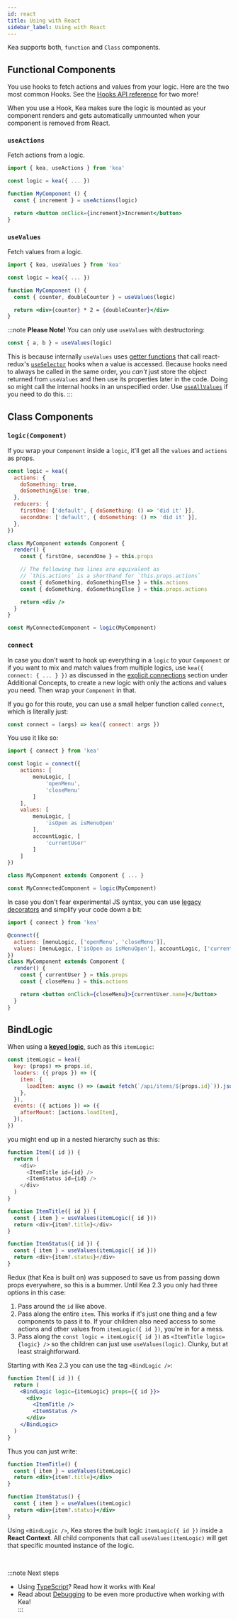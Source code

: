 ```yaml
---
id: react
title: Using with React
sidebar_label: Using with React
---
```


Kea supports both, `function` and `Class` components.

## Functional Components

You use hooks to fetch actions and values from your logic.
Here are the two most common Hooks.
See the [Hooks API reference](/docs/BROKEN) for two more!

When you use a Hook, Kea makes sure the logic is mounted as your component renders and gets
automatically unmounted when your component is removed from React.

### `useActions`

Fetch actions from a logic.

```jsx
import { kea, useActions } from 'kea'

const logic = kea({ ... })

function MyComponent () {
  const { increment } = useActions(logic)

  return <button onClick={increment}>Increment</button>
}
```

### `useValues`

Fetch values from a logic.

```jsx
import { kea, useValues } from 'kea'

const logic = kea({ ... })

function MyComponent () {
  const { counter, doubleCounter } = useValues(logic)

  return <div>{counter} * 2 = {doubleCounter}</div>
}
```

:::note
**Please Note!** You can only use `useValues` with destructoring:

```javascript
const { a, b } = useValues(logic)
```

This is because internally `useValues` uses [getter functions](https://developer.mozilla.org/en-US/docs/Web/JavaScript/Reference/Functions/get)
that call react-redux's [`useSelector`](https://react-redux.js.org/next/api/hooks#useselector)
hooks when a value is accessed. Because hooks need to always be called in the same order,
you _can't_ just store the object returned from `useValues` and then use its properties later in
the code. Doing so might call the internal hooks in an unspecified order. Use
[`useAllValues`](/docs/BROKEN) if you need to do this.
:::

## Class Components

### `logic(Component)`

If you wrap your `Component` inside a `logic`, it'll get all the `values` and `actions` as props.

```jsx
const logic = kea({
  actions: {
    doSomething: true,
    doSomethingElse: true,
  },
  reducers: {
    firstOne: ['default', { doSomething: () => 'did it' }],
    secondOne: ['default', { doSomething: () => 'did it' }],
  },
})

class MyComponent extends Component {
  render() {
    const { firstOne, secondOne } = this.props

    // The following two lines are equivalent as
    // `this.actions` is a shorthand for `this.props.actions`
    const { doSomething, doSomethingElse } = this.actions
    const { doSomething, doSomethingElse } = this.props.actions

    return <div />
  }
}

const MyConnectedComponent = logic(MyComponent)
```

### `connect`

In case you don't want to hook up everything in a `logic` to your `Component` or if you
want to mix and match values from multiple logics, use `kea({ connect: { ... } })` as discussed in
the [explicit connections](/docs/BROKEN) section under Additional Concepts,
to create a new logic with only the actions and values you need. Then wrap your `Component` in that.

If you go for this route, you can use a small helper function called `connect`, which is literally just:

```javascript
const connect = (args) => kea({ connect: args })
```

You use it like so:

```jsx
import { connect } from 'kea'

const logic = connect({
    actions: [
        menuLogic, [
            'openMenu',
            'closeMenu'
        ]
    ],
    values: [
        menuLogic, [
            'isOpen as isMenuOpen'
        ],
        accountLogic, [
            'currentUser'
        ]
    ]
})

class MyComponent extends Component { ... }

const MyConnectedComponent = logic(MyComponent)
```

In case you don't fear experimental JS syntax, you can use [legacy decorators](https://babeljs.io/docs/en/babel-plugin-proposal-decorators#legacy)
and simplify your code down a bit:

```jsx
import { connect } from 'kea'

@connect({
  actions: [menuLogic, ['openMenu', 'closeMenu']],
  values: [menuLogic, ['isOpen as isMenuOpen'], accountLogic, ['currentUser']],
})
class MyComponent extends Component {
  render() {
    const { currentUser } = this.props
    const { closeMenu } = this.actions

    return <button onClick={closeMenu}>{currentUser.name}</button>
  }
}
```

## BindLogic

When using a **[keyed logic](/docs/BROKEN)**, such as this `itemLogic`:

```js
const itemLogic = kea({
  key: (props) => props.id,
  loaders: ({ props }) => ({
    item: {
      loadItem: async () => (await fetch(`/api/items/${props.id}`)).json(),
    },
  }),
  events: ({ actions }) => ({
    afterMount: [actions.loadItem],
  }),
})
```

you might end up in a nested hierarchy such as this:

```js
function Item({ id }) {
  return (
    <div>
      <ItemTitle id={id} />
      <ItemStatus id={id} />
    </div>
  )
}

function ItemTitle({ id }) {
  const { item } = useValues(itemLogic({ id }))
  return <div>{item?.title}</div>
}

function ItemStatus({ id }) {
  const { item } = useValues(itemLogic({ id }))
  return <div>{item?.status}</div>
}
```

Redux (that Kea is built on) was supposed to save us from passing down props everywhere, so this is a bummer. Until Kea 2.3
you only had three options in this case:

1. Pass around the `id` like above.
2. Pass along the entire `item`. This works if it's just one thing and a few components to pass it to. If your children
   also need access to some actions and other values from `itemLogic({ id })`, you're in for a mess.
3. Pass along the `const logic = itemLogic({ id })` as `<ItemTitle logic={logic} />` so the children can just use
   `useValues(logic)`. Clunky, but at least straightforward.

Starting with Kea 2.3 you can use the tag `<BindLogic />`:

```jsx
function Item({ id }) {
  return (
    <BindLogic logic={itemLogic} props={{ id }}>
      <div>
        <ItemTitle />
        <ItemStatus />
      </div>
    </BindLogic>
  )
}
```

Thus you can just write:

```jsx
function ItemTitle() {
  const { item } = useValues(itemLogic)
  return <div>{item?.title}</div>
}

function ItemStatus() {
  const { item } = useValues(itemLogic)
  return <div>{item?.status}</div>
}
```

Using `<BindLogic />`, Kea stores the built logic `itemLogic({ id })` inside a **React Context**.
All child components that call `useValues(itemLogic)` will get that specific mounted instance of the logic.

<br />

:::note Next steps

- Using [TypeScript](/docs/BROKEN)? Read how it works with Kea!
- Read about [Debugging](/docs/BROKEN) to be even more productive when working with Kea!  
  :::
